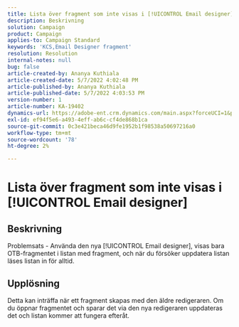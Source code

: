 ```yaml
---
title: Lista över fragment som inte visas i [!UICONTROL Email designer]
description: Beskrivning
solution: Campaign
product: Campaign
applies-to: Campaign Standard
keywords: 'KCS,Email Designer fragment'
resolution: Resolution
internal-notes: null
bug: false
article-created-by: Ananya Kuthiala
article-created-date: 5/7/2022 4:02:48 PM
article-published-by: Ananya Kuthiala
article-published-date: 5/7/2022 4:03:53 PM
version-number: 1
article-number: KA-19402
dynamics-url: https://adobe-ent.crm.dynamics.com/main.aspx?forceUCI=1&pagetype=entityrecord&etn=knowledgearticle&id=36b31c1e-1fce-ec11-a7b5-0022480a8e40
exl-id: ef94f5e6-a493-4eff-ab6c-cf4de868b1ca
source-git-commit: 0c3e421beca46d9fe1952b1f98538a50697216a0
workflow-type: tm+mt
source-wordcount: '78'
ht-degree: 2%

---
```


# Lista över fragment som inte visas i [!UICONTROL Email designer]

## Beskrivning

Problemsats - Använda den nya [!UICONTROL Email designer], visas bara OTB-fragmentet i listan med fragment, och när du försöker uppdatera listan läses listan in för alltid.

## Upplösning


Detta kan inträffa när ett fragment skapas med den äldre redigeraren. Om du öppnar fragmentet och sparar det via den nya redigeraren uppdateras det och listan kommer att fungera efteråt.
